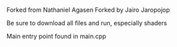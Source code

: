 Forked from Nathaniel Agasen
Forked by Jairo Jaropojop

Be sure to download all files and run, especially shaders

Main entry point found in main.cpp
